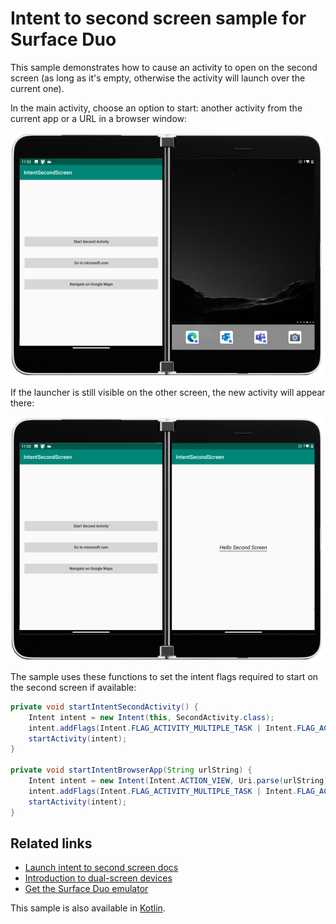 # Intent to second screen sample for Surface Duo

This sample demonstrates how to cause an activity to open on the second screen (as long as it's empty, otherwise the activity will launch over the current one).

In the main activity, choose an option to start: another activity from the current app or a URL in a browser window:

![Intent to second screen menu](Screenshots/intent-second-screen-menu-500.png)

If the launcher is still visible on the other screen, the new activity will appear there:

![Intent opened on second screen](Screenshots/intent-second-screen-500.png)

The sample uses these functions to set the intent flags required to start on the second screen if available:

```java
private void startIntentSecondActivity() {
    Intent intent = new Intent(this, SecondActivity.class);
    intent.addFlags(Intent.FLAG_ACTIVITY_MULTIPLE_TASK | Intent.FLAG_ACTIVITY_SINGLE_TOP);
    startActivity(intent);
}

private void startIntentBrowserApp(String urlString) {
    Intent intent = new Intent(Intent.ACTION_VIEW, Uri.parse(urlString));
    intent.addFlags(Intent.FLAG_ACTIVITY_MULTIPLE_TASK | Intent.FLAG_ACTIVITY_NEW_TASK);
    startActivity(intent);
}
```

## Related links

- [Launch intent to second screen docs](https://docs.microsoft.com/dual-screen/android/sample-code/launch-to-second-screen/)
- [Introduction to dual-screen devices](https://docs.microsoft.com/dual-screen/introduction)
- [Get the Surface Duo emulator](https://docs.microsoft.com/dual-screen/android/emulator/)

This sample is also available in [Kotlin](https://github.com/microsoft/surface-duo-sdk-samples-kotlin/tree/master/IntentToSecondScreen).
